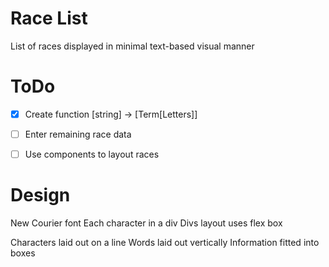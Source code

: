 # Race List

List of races displayed in minimal text-based visual manner

# ToDo

- [x] Create function [string] -> [Term[Letters]]

- [ ] Enter remaining race data
- [ ] Use components to layout races

# Design

New Courier font
Each character in a div
Divs layout uses flex box

Characters laid out on a line
Words laid out vertically
Information fitted into boxes

